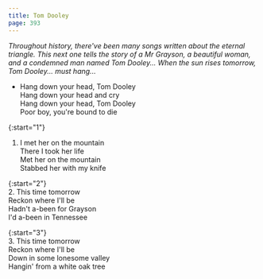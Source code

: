```yaml
---
title: Tom Dooley
page: 393
---  
```


_Throughout history, there've been many songs written about the eternal triangle. This next one tells the story of a Mr Grayson, a beautiful woman, and a condemned man named Tom Dooley... When the sun rises tomorrow, Tom Dooley... must hang..._  


- Hang down your head, Tom Dooley  
Hang down your head and cry  
Hang down your head, Tom Dooley  
Poor boy, you're bound to die  


{:start="1"}  
1. I met her on the mountain  
There I took her life  
Met her on the mountain  
Stabbed her with my knife  


{:start="2"}  
2. This time tomorrow  
Reckon where I'll be  
Hadn't a-been for Grayson  
I'd a-been in Tennessee  


{:start="3"}  
3. This time tomorrow  
Reckon where I'll be  
Down in some lonesome valley  
Hangin' from a white oak tree  
